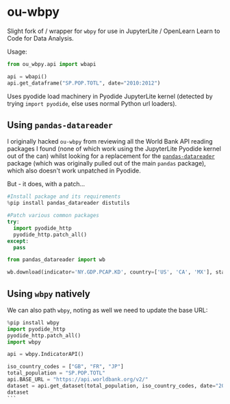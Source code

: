 # ou-wbpy

Slight fork of / wrapper for `wbpy` for use in JupyterLite / OpenLearn Learn to Code for Data Analysis.

Usage:

```python
from ou_wbpy.api import wbapi

api = wbapi()
api.get_dataframe("SP.POP.TOTL", date="2010:2012")

```

Uses pyodide load machinery in Pyodide JupyterLite kernel (detected by trying `import pyodide`, else uses normal Python url loaders).

## Using `pandas-datareader`

I originally hacked `ou-wbpy` from reviewing all the World Bank API reading packages I found (none of which work using the JupyterLite Pyodide kernel out of the can) whilst looking for a replacement for the [`pandas-datareader`](pandas-datareader) package (which was originally pulled out of the main `pandas` package), which also doesn't work unpatched in Pyodide.

But - it does, with a patch...

```python
#Install package and its requirements
%pip install pandas_datareader distutils

#Patch various common packages
try:
  import pyodide_http
  pyodide_http.patch_all()
except:
  pass

from pandas_datareader import wb

wb.download(indicator='NY.GDP.PCAP.KD', country=['US', 'CA', 'MX'], start=2005, end=2008)
```


## Using `wbpy` natively

We can also path `wbpy`, noting as well we need to update the base URL:

````python
%pip install wbpy
import pyodide_http
pyodide_http.patch_all()
import wbpy

api = wbpy.IndicatorAPI()

iso_country_codes = ["GB", "FR", "JP"]
total_population = "SP.POP.TOTL"
api.BASE_URL = "https://api.worldbank.org/v2/"
dataset = api.get_dataset(total_population, iso_country_codes, date="2010:2012")
dataset
```

